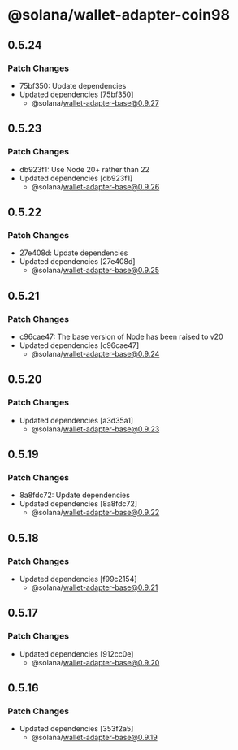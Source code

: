 # @solana/wallet-adapter-coin98

## 0.5.24

### Patch Changes

- 75bf350: Update dependencies
- Updated dependencies [75bf350]
    - @solana/wallet-adapter-base@0.9.27

## 0.5.23

### Patch Changes

- db923f1: Use Node 20+ rather than 22
- Updated dependencies [db923f1]
    - @solana/wallet-adapter-base@0.9.26

## 0.5.22

### Patch Changes

- 27e408d: Update dependencies
- Updated dependencies [27e408d]
    - @solana/wallet-adapter-base@0.9.25

## 0.5.21

### Patch Changes

- c96cae47: The base version of Node has been raised to v20
- Updated dependencies [c96cae47]
    - @solana/wallet-adapter-base@0.9.24

## 0.5.20

### Patch Changes

- Updated dependencies [a3d35a1]
    - @solana/wallet-adapter-base@0.9.23

## 0.5.19

### Patch Changes

- 8a8fdc72: Update dependencies
- Updated dependencies [8a8fdc72]
    - @solana/wallet-adapter-base@0.9.22

## 0.5.18

### Patch Changes

- Updated dependencies [f99c2154]
    - @solana/wallet-adapter-base@0.9.21

## 0.5.17

### Patch Changes

- Updated dependencies [912cc0e]
    - @solana/wallet-adapter-base@0.9.20

## 0.5.16

### Patch Changes

- Updated dependencies [353f2a5]
    - @solana/wallet-adapter-base@0.9.19
